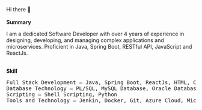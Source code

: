 


<!--
**sonu-kushwaha-dev/sonu-kushwaha-dev** is a ✨ _special_ ✨ repository because its `README.md` (this file) appears on your GitHub profile.

Here are some ideas to get you started:

- 🔭 I’m currently working on ...
- 🌱 I’m currently learning ...
- 👯 I’m looking to collaborate on ...
- 🤔 I’m looking for help with ...
- 💬 Ask me about ...
- 📫 How to reach me: ...
- 😄 Pronouns: ...
- ⚡ Fun fact: ...
-->
<!DOCTYPE html>
<html>
<body>
Hi there 👋 
<br/> <br/>
<strong>Summary</strong><br/> <p>
I am a dedicated Software Developer with over 4 years of experience in designing, developing, and managing complex applications and microservices. Proficient in Java, Spring Boot, RESTful API, JavaScript and ReactJs. </p>
<br/> 
<strong>Skill</strong>
<pre>
Full Stack Development — Java, Spring Boot, ReactJs, HTML, CSS, JavaScript
Database Technology — PL/SQL, MySQL Database, Oracle Database
Scripting — Shell Scripting, Python
Tools and Technology — Jenkin, Docker, Git, Azure Cloud, Microservices
</pre>

</body>
</html>
